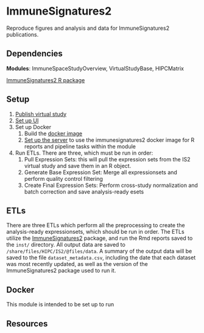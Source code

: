 # ImmuneSignatures2

Reproduce figures and analysis and data for ImmuneSignatures2 publications. 

## Dependencies 

__Modules__: ImmuneSpaceStudyOverview, VirtualStudyBase, HIPCMatrix

[ImmuneSignatures2 R package](https://github.com/rglab/ImmuneSignatures2)

## Setup 

1. [Publish virtual study](https://www.notion.so/rglab/Publish-Study-from-Participant-Group-aka-Virtual-Study-b68608262d6d427eb2e77f133572be48)
1. [Set up UI](https://www.notion.so/rglab/ImmSig2-server-setup-446532d9490841aab1bab51ecb3c8f10)
1. Set up Docker
    1. Build the [docker image](https://github.com/RGLab/LabKeyModules/tree/fb_IS2_ETL/Scripts/docker-immsig2)
    1. [Set up the server](https://github.com/RGLab/ImmuneSignatures2/tree/dev/inst/docker#installation-on-immunespace-server) to use the immunesignatures2 docker image for R reports and pipeline tasks within the module
1. Run ETLs. There are three, which must be run in order: 
    1. Pull Expression Sets: this will pull the expression sets from the IS2 virtual study and save them in an R object. 
    1. Generate Base Expression Set: Merge all expressionsets and perform quality control filtering
    1. Create Final Expression Sets: Perform cross-study normalization and batch correction and save analysis-ready esets

## ETLs
There are three ETLs which perform all the preprocessing to create the analysis-ready expressionsets, which should be run in order. The ETLs utilize the [ImmuneSignatures2](https://github.com/RGLab/ImmuneSignatures2) package, and run the Rmd reports saved to the `inst/` directory. All output data are saved to `/share/files/HIPC/IS2/@files/data`. A summary of the output data will be saved to the file `dataset_metadata.csv`, including the date that each dataset was most recently updated, as well as the version of the ImmuneSignatures2 package used to run it. 

## Docker 
This module is intended to be set up to run 

## Resources

<!-- _Links to any helpful resources like LabKey or Notion documentation or external sources used when developing this module_ -->

